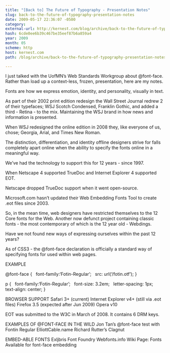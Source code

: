 ```yaml
---
title: "[Back to] The Future of Typography - Presentation Notes"
slug: back-to-the-future-of-typography-presentation-notes
date: 2009-05-17 22:36:07 -0500
category: 
external-url: http://kernest.com/blog/archive/back-to-the-future-of-typography-presentation-notes
hash: 6cde0ee6b39c467be35eef87b6a859a4
year: 2009
month: 05
scheme: http
host: kernest.com
path: /blog/archive/back-to-the-future-of-typography-presentation-notes

---
```


I just talked with the UofMN’s Web Standards Workgroup about @font-face. Rather than load up a context-less, frozen, presentation, here are my notes.

Fonts are how we express emotion, identity, and personality, visually in text. 

As part of their  2002 print edition redesign the Wall Street Journal redrew 2 of their typefaces; WSJ Scotch Condensed, Franklin Gothic, and added a third - Retina - to the mix. Maintaining the WSJ brand in how news and information is presented.

When WSJ redesigned the online edition in 2008 they, like everyone of us, chose; Georgia, Arial, and Times New Roman. 

The distinction, differentiation, and identity offline designers strive for falls completely apart online when the ability to specify the fonts online in a meaningful way.

We’ve had the technology to support this for 12 years - since 1997.

When Netscape 4 supported TrueDoc and Internet Explorer 4 supported EOT.

Netscape dropped TrueDoc support when it went open-source.

Microsoft.com hasn’t updated their Web Embedding Fonts Tool to create .eot files since 2003.

So, in the mean time, web designers have restricted themselves to the 12 Core fonts for the Web. Another now defunct project containing classic fonts - the most contemporary of which is the 12 year old - Webdings. 

Have we not found new ways of expressing ourselves within the past 12 years?

As of CSS3 - the @font-face declaration is officially a standard way of specifying fonts for used within web pages. 

EXAMPLE

@font-face &#123;
  font-family:‘Fotin-Regular’;
  src: url(‘/fotin.otf’);
&#125;

p &#123;
  font-family:‘Fotin-Regular’;
  font-size: 3.2em;
  letter-spacing: 1px;
  text-align: center;
&#125;


BROWSER SUPPORT
Safari 3+ (current)
Internet Explorer v4+ (still via .eot files)
Firefox 3.5 (expected after Jun 2009)
Opera v10 

EOT was submitted to the W3C in March of 2008. It contains 6 DRM keys. 

EXAMPLES OF @FONT-FACE IN THE WILD
Jon Tan’s @font-face test with Fontin Regular
ElliottCable.name
Richard Rutter’s Clagnut

EMBED-ABLE FONTS
Exljbris Font Foundry
Webfonts.info Wiki Page: Fonts Available for font-face embedding

